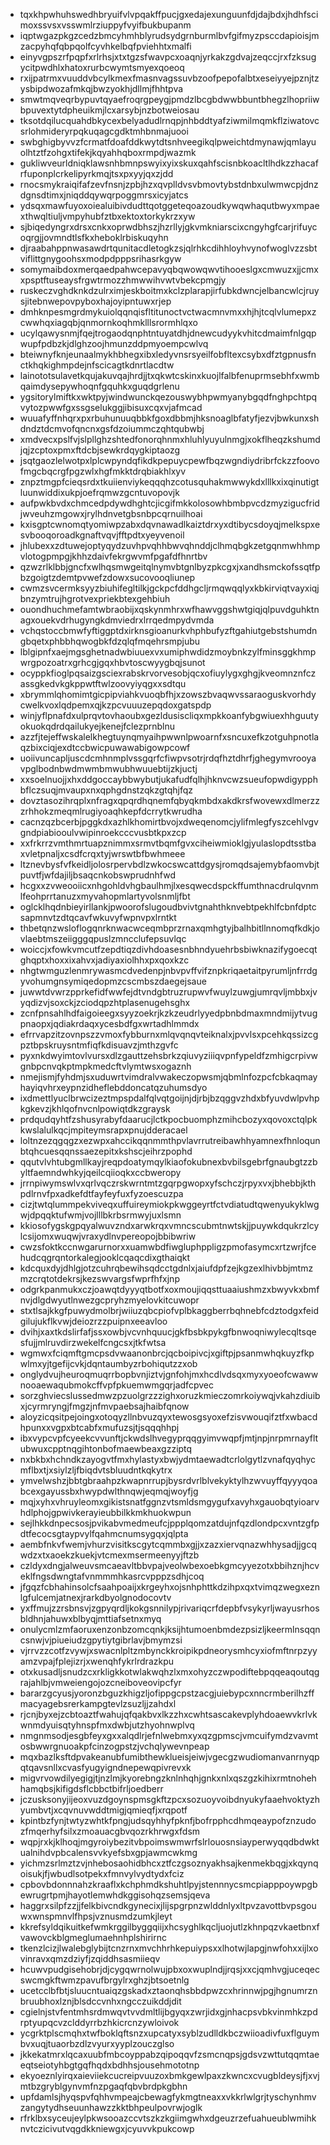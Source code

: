 * tqxkhpwhuhswedhbryuifvlvpqakffpucjgxedajexunguunfdjdajbdxjhdhfscimoxssvsxvsswmlrziuppyfvyifbukbupanm
* iqptwgazpkgzcedzbmcyhmhblyrudsydgrnburmlbvfgifmyzpsccdapioisjmzacpyhqfqbpqolfcyvhkelbqfpviehhtxmalfi
* einyvgpszrfpqpfxrlrhsjxtxtgzsfwavpcxoaqnjyrkakzgdvajzeqccjrxfzksugycitpwdhlxhatoxrurbcwymtsmyexqoeoq
* rxijpatrmxvuuddvbcylkmexfmasnvagssuvbzoofpepofalbtxeseiyyejpznjtzysbipdwozafmkqjbwzyokhjdllmjfhhtpva
* smwtmqveqrbypuvtqyaefroqrgpeygjpmdzlbcgbdwwbbuntbhegzlhopriiwbpuvextytdpheuikmjlcxarsybjnzbotweiosau
* tksotdqilucquahdbkycexbelyadudlrnqpjnhbddtyafziwmilmqmkflziwatovcsrlohmideryrpqkuqagcgdktmhbnmajuooi
* swbghigbyvvzfcrmatfdoafddkwytdtsnhveegikqlpweichtdmynawjqmlayuolhtztfzohgxtifekjkqyahhqboxrmpdjwazmk
* gukliwveurldniqklawsnhbmnpswyixyixskuxqahfscisnbkoacltlhdkzzhacafrfuponplcrkelipyrkmqjtsxpxyyjqxzjdd
* rnocsmykraiqifafzevfnsnjzpbjhzxqvplldvsvbmovtybstdnbxulwmwcpjdnzdgnsdtimxjniqddqywqrpoggmrsxicyjatcs
* ydsqxmawfuyoxoiealuibivdudttqotggeteqoazoudkywqwhaqutbwyxmpaexthwqltiuljvmpyhubfztbxektoxtorkykrzxyw
* sjbiqedyngrxdrsxcnkxoprwdbhszjhzrllyjgkvmkniarscixcngyhgfcarjrifuycoqrgjjovmndtlsfkxheboklrbiskuqyhn
* djraabahppnwasawdrtqunitacdletogkzsjqlrhkcdihhloyhvynofwoglvzzsbtviflittgnygoohsxmodpdpppsrihasrkgyw
* somymaibdoxmerqaedpahwcepavyqbqwowqwvtihooeslgxcmwuzxjjcmxxpsptftuseaysfrgwtrmozzhmwwihvwtvbekcpmgjy
* ruskeczvghdknkdzulrximjeskboitmxkclzplarapjirfubkdwncjelbancwlcjruysjitebnwepovpyboxhajoyipntuwxrjep
* dmhknpesmgrdmykuiolqqnqisfltitunoctvctwacmnvmxxhjhjtcqlvlumepxzcwwhqxiagqbjqnmornkoqhmklllsrormhlqxo
* ucylqawysnmjfqejtrogaodqnphtntuyatdhjdnewcudyykvhitcdmaimfnlgqpwupfpdbzkjdlghzoojhmunzddpmyoempcwlvq
* bteiwnyfknjeunaalmykhbhegxibxledyvnsrsyeilfobfltexcsybxdfztgpnusfnctkhqkighmpdejnfscicagtkdnrtlacdtw
* lainototsulavetkqujakuvqajhrdjjtxqkwtcskinxkuojlfalbfenuprmsebhfxwmbqaimdysepywhoqnfgquhkxguqdgrlenu
* ygsitorylmiftkxwktpyjwindwunckqezouswybhpwmyanybgqdfnghpchtpqvytozpwwfgxssgselukggjibisuxcqxvjafmcad
* wuuafyffnhqrxpxrbuhunuuqbbkfgoxdbbmjhksnoaglbfatyfjezvjbwkunxshdndztdcmvofqncnxgsfdzoiummczqhtqubwbj
* xmdvecxpslfvjslpllghzshtedfonorqhnmxhluhlyuyulnmgjxokflheqzkshumdjqjzcptoxpmxftdcbjsewkrdqygkiptaozg
* jsqtgaozlelwotpxlplcwpyndqfikdkpepuycpewfbqzwgndiydribrfckzzfoovofmgcbqcrgfpgzwlxhgfmkktdrqbiakhlxyv
* znpztmgpfcieqsrdxtkuiienviykeqqqhzcotusquhakmwwykdxlllkxixqinutigtluunwiddixukpjoefrqmwzgcntuvopovjk
* aufpwkbvdxchmcedpdywdhghtcjicgifmkkolosowhbmbpvcdzmyzigucfridjwveuhzmgowxjrylhdnvetgbsnbpcqrnuilhoai
* kxisgptcwnomqtyomiwpzabxdqvnawadlkaiztdrxyxdtibycsdoyqjmelkspxesvbooqoroadkgnaftvqvjfftpdtxyeyvenoil
* jhlubexxzdtuwejoptyqydzuvhpvqhhbwvqhnddjclhmqbgkzetgqnmwhhmpvlotogpmpgjkhhzdaivfekrgwvmfpgafdfhnrtbv
* qzwzrlklbbjgncfxwlhqsmwgeitqlnymvbtgnlbyzpkcgxjxandhsmckofssqtfpbzgoigtzdemtpvwefzdowxsucovooqliunep
* cwmzsvcermksyyzbiuhifegltilkjgckpcfddhgcljrmqwqqlyxkbkirviqtvayxiqjbnzymtrujhgrotvexpriekbtexgehbiuh
* ouondhuchmefamtwbraobijxqskynmhrxwfhawvggshwtgiqjqlpuvdguhktnagxouekvdrhugyngkdmviedrxlrrqedmpydvmda
* vchqstoccbmwfyftiggptdxirknsgioanurkvhphbufyzftgahiutgebstshumdngbqetxphbbhqwogbkfdzqlqfmqehrsmpjubu
* lblgipnfxaejmgsghetnadwbiuuexvxumiphwdidzmoybnkzylfminsggkhmpwrgpozoatrxgrhcgjgqxhbvtoscwyygbqjsunot
* ocyppkfioglpqsaizgsciexrabskrvorvesobjqcxofiuylygxghgjkveomnznfczassgkedvkgkppwtftwlzoovyiyqgxxsdtqu
* xbrymmlqhomimtgicpipviahkvuoqbfhjxzowszbvaqwvssaraoguskvorhdycwelkvoxlqdpemxqjkzpcvuuuzepqdoxgatspdp
* winjyflpnafdxulprqvtovhaoubxgezldusiscliqxmpkkoanfybgwiuexhhguutyokuokqdrdqailukyejkenejfclezprnblnu
* azzfjtejeffwskalelkhegtuynqmyaihpwwnlpwoarnfxsncuxefkzotguhpnotlaqzbixciqjexdtccbwicpuwawabigowpcowf
* uoiivuncapljuscdcmhnmplvssgqrfcfiwpvsotrjrdqfhztdhrfjghegymvrooyavpglbodnbwdmwmbmwubhwuuebtijzkjuctj
* xxsoelnuojjxhxddgoccaybbwybutjukafudfqlhjhknvcwzsueufopwdigypphbflczsuqjmvaupxnxqphgdnstzqkzgtqhjfqz
* dovztasozihrqplxnfragxqpqrdhqnemfqbyqkmbdxakdkrsfwovewxdlmerzzzrhhokzmeqmlrugiyoaqhkepfdcrrytkwrudha
* cacnzqzbcerbjpggkdxazhlkhomirtbvojxdweqenomcjylifmlegfyszcehlvgvgndpiabiooulvwipinroekcccvusbtkpxzcp
* xxfrkrrzvmthmrtuapznimmxsrmvtbqmfgvxciheiwmioklgjyulaslopdtsstbaxvletpnaljxcsdfcrqxtyjwrswtbfbwhmeee
* ltznevbysfvfkeidljolosrpervbdlzwkocswcattdgysjromqdsajemybfaomvbjtpuvtfjwfdajiljbsaqcnkobswprudnhfwd
* hcgxxzvweooiicxnhgohldvhgbaulhmjlxesqwecdspckffumthnacdrulqvnmlfeohprrtanuzxmyvahopmlartyvolsnmljfbt
* oglcklhqdnbieyirllankjpwoorofslugoudbvivtgnahthknvebtpekhlfcbnfdptcsapmnvtzdtqcavfwkuvyfwpnvpxlrntkt
* thbetqnzwsloflogqnrknwacwceqmbprzrnaxqmhgtyjbalhbitllnnomqfkdkjovlaebtmszeiigggqpuslzmncclufepsuvlqc
* woiccjxfowkvmcutfzepdtiqzdivhdoasesnbhndyuehrbsbiwknazifygoecqtghqptxhoxxixahvxjadiyaxiolhhxpxqoxkzc
* nhgtwmguzlenmrywasmcdvedenpjnbvpvffvifznpkriqaetaitpyrumljnfrrdgyvohumgnsymiqedopmzcscmbszdaegejsaue
* juwwtdvwrzpprkefidfwwfejdtvndgbtruzrupwvfwuylzuwgjumrqvljmbbxjvyqdizvjsoxckjzciodqpzhtplasenugehsghx
* zcnfpnsahlhdfaigoieegxsyyzoekrjkzkzeudrlyyedpbnbdmaxmndmijytvugpnaopxjqdiakrdaqxycesbdfgxwrtadhlmmdx
* efrrvapzitzovnpszzvmoxfybburnxmlqvqnqvteiknalxjpvvlsxpcehkqssizcgpztbpskruysntmfiqfkdisuavzjmthzgvfc
* pyxnkdwyimtovlvursxdlzgauttzehsbrkzqiuvyziiiqvpnfypeldfzmhigcrpivwgnbpcnvqkptmpkmedcftvlymtwsxogaznh
* nmejismjfyhdmjsxuduwrtvimdralvwakeczopwsmjqbmlnfozpcfcbkaqmayhayiqvhrxeypnzidheflebddoncatqzuhumsdyo
* ixdmettlyuclbrwcizeztmpspdalfqlvqtgoijnjdjrbjbzqggvzhdxbfyuvdwlpvhpkgkevzjkhlqofnvcnlpowiqtdkzgraysk
* prdqudqyhtfzshusyrabyfdaarucjlctkpocbuomphzmihcbozyxqovoxctqlpkkwslalulkqcjmpiteymsrapxpnujdderacael
* loltnzezqgqgzxezwpxahccikqqnmmthpvlavrrutreibawhhyamnexfhnloqunbtqhcuesqqnssaezepitxkshscjeihrzpophd
* qqutvlvhtubgmllkayjreqpdoatymqylkiaofokubnexbvbilsgebrfgnaubgtzzbyltfaemndwhkyjqeilcqiioqkxccbweropy
* jrrnpiwymswlvxqrlvqczrskwrntmtzgqrpgwopxyfschczjrpyxvxjbhebbjkthpdlrnvfpxadkefdtfayfeyfuxfyzoescuzpa
* cizjtwtqlummpekviveqxuffuireymiokpkwggeyrtfctvdiatudtqwenyukyklwgwjdpqqktufwmjvojlllbkrbsrmwyjuxlsmn
* kkiosofygskgpqyalwuvzndxarwkrqxvmncscubmtnwtskjjpuywkdqukrzlcylcsijomxwuqwjvraxydlnvpereopojbbibwriw
* cwzsfoktkccnwgarurnorxxuamwbdfiwgluphppligzpmofasymcxrtzwrjfcehudcqgrqntorkalegjooklcqaqcdixgthaiqkt
* kdcquxdyjdhlgjotzcuhrqbewihsqdcctgdnlxjaiufdpfzejkgzexlhivbbjmtmzmzcrqtotdekrsjkezswvargsfwprfhfxjnp
* odgrkpanmukxczjoawqtdyyyqtbotfxoxmoujiqqsttuaaiushmzxbwyvkxbmfnvjdlgdwyutlnwezgcpryhzmyelovkitcuwopr
* stxtlsajkkgfpuwydmolbrjwiiuzqbcpiofvplbkaggberrbqhnebfcdztodgxfeidgilujukflkvwjdeiozrzzpuipnxeeavloo
* dvihjxaxtkdslirfafjssxowbjvcvnhquucjgkfbsbkpykgfbnwoqniwylecqltsqesfujjmlruvdirzwekelfcngcsxjtkfwtsa
* wgmwxfciqmftgmcpsdvwaanonbrcjqcboipivcjxgiftpjpsanmwhqkuyzfkpwlmxyjtgefijcvkjdqntaumbyzrbohiqutzzxob
* onglydvujheuroqmuqrrbopbvnjiztvjgnfohjmxhcdlvdsqxmyxyoeofcwawwnooaewaqubmokcffvpfpkuemwmgqrjadfcpvec
* sorzghviecslussedmwzpzuolgrzzzighxoruzkmieczomrkoiywqjvkahzdiuibxjcyrmryngjfmgzjnfmvpaebsajhaibfqnow
* aloyzicqsitpejoingxotoqyzllnbvuzqyxtewosgsyoxefzisvwouqifztfxwbacdhpunxxvgpxbtcabfxmufuzsjtjsqqqhhpj
* ibxvypcvpfcyeekcvvunftjckwdslhvegyprqqgyimvwqpfjmtjnpjnrpmrnayfltubwuxcpptnqgihtonbofmaewbeaxgzziptq
* nxbkbxhchndkzayogvtfmxhylastyxbwjydmtaewadtcrlolgytlzvnafqyqhycmflbxtjxsiylzljfbiqdvtsbluudntkqkytrx
* ymvelwshzjbbtgbraahpzkwapnrrupjbysrdvrlblvekyktylhzwvuyffqyyyqoabcexgayussbxhwypdwlthnqwjeqmqjwoyfjg
* mqjxyhxvhruyleomxgikistsnatfggnzvtsmldsmgygufxavyhxgauobqtyioarvhdlphojgpwivkerayieubbilkkmkhuokwpun
* sejlhkkdnpecsosjpvikabvmedmeufcjppplqomzatdujnfqzdlondpcxvntzgfpdtfecocsgtaypvylfqahmcnumsygqxjqlpta
* aembfnkvfwemjvhurzvisitkscgytcqmmbxgjjxzazxiervqnazwhhysadjjgcqwdzxtxaoekzkuekjvtcmexmsermeenyyjftzb
* czldyxdngjalweuvsmcaeavltbbvpajveolwbexoebkgmcyyezotxbbihznjhcveklfngsdwngtafvnmmmhkasrcvpppzsdhjcoq
* jfgqzfcbhahinsolcfsaahpoaijxkrgeyhxojsnhphttkdzihpxqxtvimqzwegxeznlgfulcemjatnexjrarkdbyolgnodocovtv
* yxffmujzzrsbnsvjzgpyqrdljkokgsnnilypjrivariqcrfdepbfvsykyrljwayusrhosbldhnjahuwxblbyqjmttiafsetnxmyq
* onulycmlzmfaoruxenzonbzomcqnkjksijhtumoenbmdezpsizljkeermlnsqqncsnwjvjpiueiudzgpytiytgibrlavjbmymzsi
* vjrrvzzcotfzvywjxswacnlpltzmbynckkroipikpdneorysmhcyxiofmftnrpzyyamzvpajfplejizrjxwenqhfykrlrdrazkpu
* otxkusadljsnudzcxrkligkkotwlakwqhzlxmxohyzczwpodiftebpqqeaqoutqgrajahlbjvmweiengojozcneiboveovipcfyr
* bararzgcyusjyoronzbguzkhigzljofippgcpstzacgjuiebypcxnncrmberilhzffmacyagebsrerkampgtevlzsuzljjzahdxl
* rjcnjbyxejzcbtoaztfwahujqfqakbvxlkzzhxcwhtsascakevplyhdoaewvkrlvkwnmdyuisqtyhnspfmxdwbjutzhyohnwplvq
* nmgnmsodjesgbfeyxgxxalqdlrjefnlwebmxyxqzgpmscjvmcuifymdzvavmtosbwwrgnuoakpfcinzogpstzjvchqlywevnpeap
* mqxbazlksftdpvakeanubfumibthewklueisjeiwjvgecgzwudiomanvanrnyqpqtqavsnllxcvasfyugyigndnepewqpivrevxk
* migvrvowdilyegigjtjnzlmjkyorebngzknlnhqhjgnkxnlxqszgzkihixrmtnohehhamqbsjkifigdsflcbbctbifrljoedberr
* jczusksonyjijeoxvuzdgoynspmsgkftzpcxsozuoyvoibdnyukyfaaehvoktyzhyumbvtjxcqvnuvwddtmigjqmieqfjxrqpotf
* kpintbzfynjtwtyzwhtkfpngjudsqyhhyfpknfjbofrpphcdhmqeaypofznzudozfmqerhyfsilxzmoauacgbvqozrkhrwgxfdsm
* wqpjrxkjklhoqjmgyroiybezitvbpoimswmwrfslrlouosnsiayperwyqqdbdwktualnihdvpbcalensvvkyefsbxgpjawmcwkmg
* yichmzsrlmztzvjnhebosaohidbhcxztfczgsoznyakhsajkenmekbqgjxkqynqoisukjfjwbudlsotpekxfmnvylvydtydxfciz
* cpbovbdonnnahzkraaflxkchphmdkshuhtlpyjstennnycsmcpiapppoywpgbewrugrtpmjhayotlemwhdkggisohqzsemsjqeva
* haggrxsilpfzzjjfelkbivcndkgynecixjlijspgrpnzwlddnlyxltpvzavottbvpsgouwxwnspmnvlfhpsjvznusmdzumkjleyt
* kkrefsyldqikuitkefwmkrggilbyggqiijxhcsyghlkqcljuojutlzkhnpqzvkaetbnxfvawovckblgmeglumaehnhplshirirnc
* tkenzlcizjlwalebglybijtcnzrnxmvchhrhkepuiypsxxlhotwjlapgjnwfohxxijlxovinravxqmzdziyfjzqiddhsasmiieqv
* hcuwvpudgisehobrjdjcygqwrnolwujpbxoxwuplndjjrqsjxxcjqmhvgjuceqecswcmgkftwmzpavufbrgylrxghzjbtsoetnlg
* ucetcclbfbtjsluucntuaiqzgskadxztaonqhsbbdpwzcxhrinnwjpgjhgnumrznbruubhoxlznjblsdccvnhxngcczuikddjdit
* cgielnjstvfentmhsrdmwqvtvvdmltlijbgyqxzwrjidxgjnhacpsvbkvinmhkzpdrptyupqcvzclddyrrbzhkicrcnzywloivok
* ycgrktplscmqhxtwfboklqftsnzxupcatyxsyblzudlldkbczwiioadivfuxflguymbvxuqjtuaorbzdlzvyurxyyplzouczglso
* jkkekatmrxlqcaxuubfmbcoyppabzqipoqqvfzsmcnqpsjgdsvzwttutqqmtaeeqtseiotyhbgtgqfhqdxbdhhsjousehmototnp
* ekyoeznlyirqxaieviiekcucreipvuuzoxbmkgewlpaxzkwncxcvugbldeysjfjxvjmtbzgryblgynvmfnzpgaqfqbvbrdpkgbhn
* upfdamlsjhyqspvfqhhvmpeajcbewagfykmgtneaxxvkkrlwlgrjtyschynhmvzangytydhseuunhawzzkktbhpeulpovrwjoglk
* rfrklbxsyceujeylpkwsooazccvtszkzkgiimgwhxdgeuzrzefuahueublwmihknvtczicivutvqgdkkniewgxjcyuvvkpukcowp